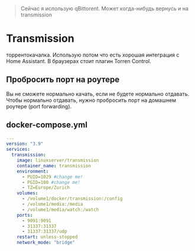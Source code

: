 > Сейчас я использую qBittorent. Может когда-нибудь вернусь и на transmission

# Transmission
торрентокачалка. Использую потом что есть хорошая интеграция с Home Assistant. 
В браузерах стоит плагин Torren Control.

## Пробросить порт на роутере
Вы не сможете нормально качать, если не будете нормально отдавать. 
Чтобы нормально отдавать, нужно пробросить порт на домашнем роутере (port forwarding). 

## docker-compose.yml
```yml
---
version: "3.9"
services:
  transmission:
    image: linuxserver/transmission
    container_name: transmission
    environment:
      - PUID=1029 #change me!
      - PGID=100 #change me!
      - TZ=Europe/Zurich
    volumes:
      - /volume1/docker/transmission:/config
      - /volume1/media:/media
      - /volume1/media/watch:/watch
    ports:
      - 9091:9091
      - 31337:31337
      - 31337:31337/udp
    restart: unless-stopped
    network_mode: "bridge"
```
